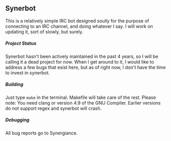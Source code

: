 ## Synerbot

This is a relatively simple IRC bot designed soully for the purpose
of connecting to an IRC channel, and doing whatever I say. I will work
on updating it, sort of slowly, but surely.

##### Project Status

Synerbot hasn't been actively maintained in the past 4 years, so I will
be calling it a dead project for now.  When I get around to it, I would
like to address a few bugs that exist here, but as of right now, I don't
have the time to invest in synerbot.

##### Building

Just type `make` in the terminal. Makefile will take care of the rest.
Please note: You need clang or version 4.9 of the GNU Compiler. Earlier
versions do not support regex and synerbot will crash.

##### Debugging

All bug reports go to Synergiance.

